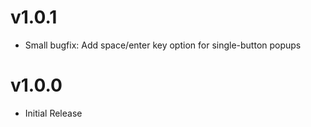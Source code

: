 # v1.0.1

- Small bugfix: Add space/enter key option for single-button popups

# v1.0.0

- Initial Release
